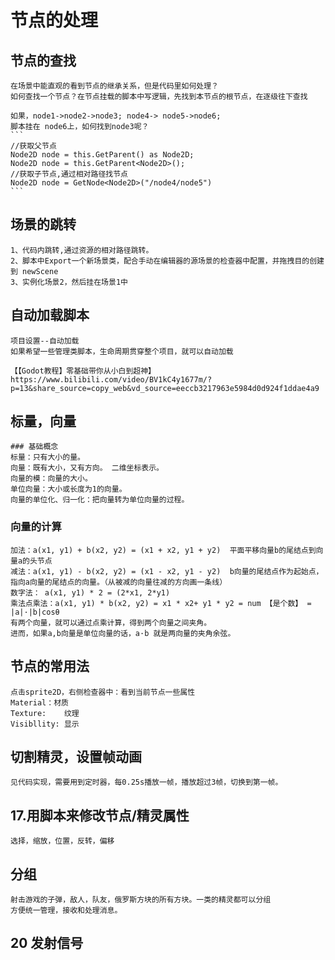 # 节点的处理
## 节点的查找
	在场景中能直观的看到节点的继承关系，但是代码里如何处理？
	如何查找一个节点？在节点挂载的脚本中写逻辑，先找到本节点的根节点，在逐级往下查找
	
	如果，node1->node2->node3; node4-> node5->node6;
	脚本挂在 node6上，如何找到node3呢？
	```
	//获取父节点
	Node2D node = this.GetParent() as Node2D;
	Node2D node = this.GetParent<Node2D>();
	//获取子节点,通过相对路径找节点
	Node2D node = GetNode<Node2D>("/node4/node5")
	```
## 场景的跳转
	1、代码内跳转,通过资源的相对路径跳转。
	2、脚本中Export一个新场景类，配合手动在编辑器的源场景的检查器中配置，并拖拽目的创建到 newScene
	3、实例化场景2，然后挂在场景1中
	
 ## 自动加载脚本
	项目设置--自动加载
	如果希望一些管理类脚本，生命周期贯穿整个项目，就可以自动加载
	
	【【Godot教程】零基础带你从小白到超神】 https://www.bilibili.com/video/BV1kC4y1677m/?p=13&share_source=copy_web&vd_source=eeccb3217963e5984d0d924f1ddae4a9
## 标量，向量
	### 基础概念
	标量：只有大小的量。
	向量：既有大小，又有方向。 二维坐标表示。
	向量的模：向量的大小。
	单位向量：大小或长度为1的向量。
	向量的单位化、归一化：把向量转为单位向量的过程。
### 向量的计算
	加法：a(x1, y1) + b(x2, y2) = (x1 + x2, y1 + y2)  平面平移向量b的尾结点到向量a的头节点
	减法：a(x1, y1) - b(x2, y2) = (x1 - x2, y1 - y2)  b向量的尾结点作为起始点，指向a向量的尾结点的向量。（从被减的向量往减的方向画一条线）
	数字法： a(x1, y1) * 2 = (2*x1, 2*y1)
	乘法点乘法：a(x1, y1) * b(x2, y2) = x1 * x2+ y1 * y2 = num 【是个数】 = |a|·|b|cosθ
	有两个向量，就可以通过点乘计算，得到两个向量之间夹角。
	进而，如果a,b向量是单位向量的话，a·b 就是两向量的夹角余弦。


## 节点的常用法
	点击sprite2D，右侧检查器中：看到当前节点一些属性
	Material：材质
	Texture:	纹理
	Visibllity: 显示
	
## 切割精灵，设置帧动画
	见代码实现，需要用到定时器，每0.25s播放一帧，播放超过3帧，切换到第一帧。
## 17.用脚本来修改节点/精灵属性
	选择，缩放，位置，反转，偏移
	
## 分组
	射击游戏的子弹，敌人，队友，俄罗斯方块的所有方块。一类的精灵都可以分组
	方便统一管理，接收和处理消息。
## 20 发射信号
